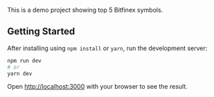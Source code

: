 This is a demo project showing top 5 Bitfinex symbols.

## Getting Started

After installing using `npm install` or `yarn`, run the development server:

```bash
npm run dev
# or
yarn dev
```

Open [http://localhost:3000](http://localhost:3000) with your browser to see the result.

